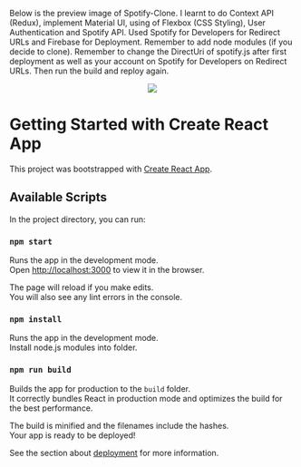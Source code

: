 Below is the preview image of Spotify-Clone. I learnt to do Context API (Redux), implement Material UI, using of Flexbox (CSS Styling), User Authentication and Spotify API. Used Spotify for Developers for Redirect URLs and Firebase for Deployment. Remember to add node modules (if you decide to clone). Remember to change the DirectUri of spotify.js after first deployment as well as your account on Spotify for Developers on Redirect URLs. Then run the build and reploy again.

<p align="center">
<img src="https://user-images.githubusercontent.com/64706364/122367562-1f758300-cf8f-11eb-8263-b5919c3a651b.png" />
</p>

# Getting Started with Create React App

This project was bootstrapped with [Create React App](https://github.com/facebook/create-react-app).

## Available Scripts

In the project directory, you can run:

### `npm start`

Runs the app in the development mode.\
Open [http://localhost:3000](http://localhost:3000) to view it in the browser.

The page will reload if you make edits.\
You will also see any lint errors in the console.

### `npm install`

Runs the app in the development mode.\
Install node.js modules into folder.

### `npm run build`

Builds the app for production to the `build` folder.\
It correctly bundles React in production mode and optimizes the build for the best performance.

The build is minified and the filenames include the hashes.\
Your app is ready to be deployed!

See the section about [deployment](https://facebook.github.io/create-react-app/docs/deployment) for more information.

